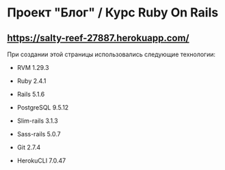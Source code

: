 # Проект "Блог" / Курс Ruby On Rails

## https://salty-reef-27887.herokuapp.com/

При создании этой страницы использовались следующие технологии:

* RVM 1.29.3

* Ruby 2.4.1

* Rails 5.1.6

* PostgreSQL 9.5.12

* Slim-rails 3.1.3

* Sass-rails 5.0.7

* Git 2.7.4

* HerokuCLI 7.0.47







